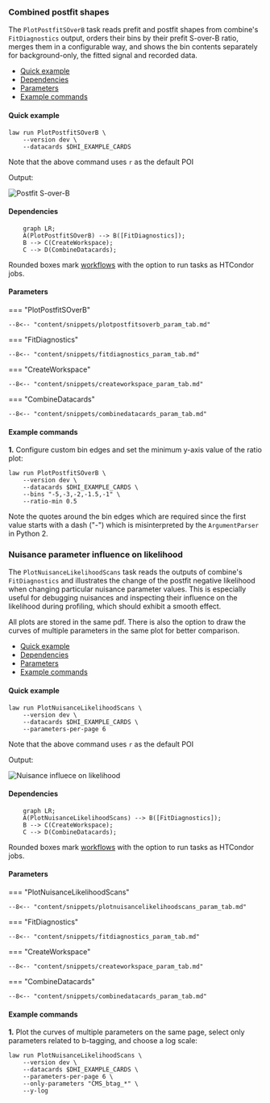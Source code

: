 ### Combined postfit shapes

The `PlotPostfitSOverB` task reads prefit and postfit shapes from combine's `FitDiagnostics` output, orders their bins by their prefit S-over-B ratio, merges them in a configurable way, and shows the bin contents separately for background-only, the fitted signal and recorded data.

- [Quick example](#quick-example)
- [Dependencies](#dependencies)
- [Parameters](#parameters)
- [Example commands](#example-commands)


#### Quick example

```shell
law run PlotPostfitSOverB \
    --version dev \
    --datacards $DHI_EXAMPLE_CARDS
```

Note that the above command uses `r` as the default POI

Output:

![Postfit S-over-B](../images/postfitsoverb__poi_r__params_r_qqhh1.0_r_gghh1.0_kl1.0_kt1.0_CV1.0_C2V1.0.png)


#### Dependencies

```mermaid
    graph LR;
    A(PlotPostfitSOverB) --> B([FitDiagnostics]);
    B --> C(CreateWorkspace);
    C --> D(CombineDatacards);
```

Rounded boxes mark [workflows](practices.md#workflows) with the option to run tasks as HTCondor jobs.


#### Parameters

=== "PlotPostfitSOverB"

    --8<-- "content/snippets/plotpostfitsoverb_param_tab.md"

=== "FitDiagnostics"

    --8<-- "content/snippets/fitdiagnostics_param_tab.md"

=== "CreateWorkspace"

    --8<-- "content/snippets/createworkspace_param_tab.md"

=== "CombineDatacards"

    --8<-- "content/snippets/combinedatacards_param_tab.md"


#### Example commands

**1.** Configure custom bin edges and set the minimum y-axis value of the ratio plot:

```shell hl_lines="4-5"
law run PlotPostfitSOverB \
    --version dev \
    --datacards $DHI_EXAMPLE_CARDS \
    --bins "-5,-3,-2,-1.5,-1" \
    --ratio-min 0.5
```

Note the quotes around the bin edges which are required since the first value starts with a dash ("-") which is misinterpreted by the `ArgumentParser` in Python 2.


### Nuisance parameter influence on likelihood

The `PlotNuisanceLikelihoodScans` task reads the outputs of combine's `FitDiagnostics` and illustrates the change of the postfit negative likelihood when changing particular nuisance parameter values.
This is especially useful for debugging nuisances and inspecting their influence on the likelihood during profiling, which should exhibit a smooth effect.

All plots are stored in the same pdf.
There is also the option to draw the curves of multiple parameters in the same plot for better comparison.

- [Quick example](#quick-example_1)
- [Dependencies](#dependencies_1)
- [Parameters](#parameters_1)
- [Example commands](#example-commands_1)


#### Quick example

```shell
law run PlotNuisanceLikelihoodScans \
    --version dev \
    --datacards $DHI_EXAMPLE_CARDS \
    --parameters-per-page 6
```

Note that the above command uses `r` as the default POI

Output:

![Nuisance influece on likelihood](../images/nlls__-2.0To2.0__poi_r__params_r_qqhh1.0_r_gghh1.0_kl1.0_kt1.0_CV1.0_C2V1.0__log.png)


#### Dependencies

```mermaid
    graph LR;
    A(PlotNuisanceLikelihoodScans) --> B([FitDiagnostics]);
    B --> C(CreateWorkspace);
    C --> D(CombineDatacards);
```

Rounded boxes mark [workflows](practices.md#workflows) with the option to run tasks as HTCondor jobs.


#### Parameters

=== "PlotNuisanceLikelihoodScans"

    --8<-- "content/snippets/plotnuisancelikelihoodscans_param_tab.md"

=== "FitDiagnostics"

    --8<-- "content/snippets/fitdiagnostics_param_tab.md"

=== "CreateWorkspace"

    --8<-- "content/snippets/createworkspace_param_tab.md"

=== "CombineDatacards"

    --8<-- "content/snippets/combinedatacards_param_tab.md"


#### Example commands

**1.** Plot the curves of multiple parameters on the same page, select only parameters related to b-tagging, and choose a log scale:

```shell hl_lines="5-6"
law run PlotNuisanceLikelihoodScans \
    --version dev \
    --datacards $DHI_EXAMPLE_CARDS \
    --parameters-per-page 6 \
    --only-parameters "CMS_btag_*" \
    --y-log
```

